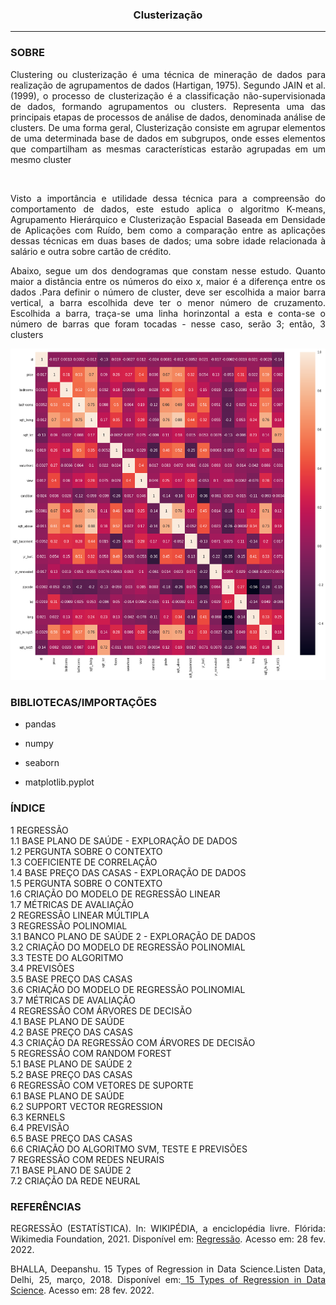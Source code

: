 <h3> <center>Clusterização</center> </h3>
<hr size="1" width="100%" align="center" noshade> 



<h3> SOBRE </h3>


<p align = "JUSTIFY"> Clustering ou clusterização é uma técnica de mineração de dados para realização de
agrupamentos de dados (Hartigan, 1975). Segundo JAIN et al. (1999), o processo de
clusterização é a classificação não-supervisionada de dados, formando agrupamentos ou
clusters. Representa uma das principais etapas de processos de análise de dados,
denominada análise de clusters.  De uma forma geral, Clusterização consiste
em agrupar elementos de uma determinada base de dados em subgrupos, onde esses
elementos que compartilham as mesmas características estarão agrupadas em um mesmo cluster </p> <br>
<p align = "JUSTIFY"> Visto a importância e utilidade dessa técnica para a compreensão do comportamento de dados, este estudo aplica o algoritmo K-means, Agrupamento Hierárquico e Clusterização Espacial Baseada em Densidade de Aplicações com Ruído, bem como a comparação entre as aplicações dessas técnicas em duas bases de dados; uma sobre idade relacionada à salário e outra sobre cartão de crédito.
  
<p align = "JUSTIFY"> Abaixo, segue um dos dendogramas que constam nesse estudo. Quanto maior a distância entre os números do eixo x, maior é a diferença entre os dados .Para definir o número de cluster, deve ser escolhida a maior barra vertical, a barra escolhida deve ter o menor número de cruzamento. Escolhida a barra, traça-se uma linha horinzontal a esta e conta-se o número de barras que foram tocadas - nesse caso, serão 3; então, 3 clusters </p>

<img src="https://github.com/WMFrts/regressao/blob/main/grafico-correlacao.png">

<h3>BIBLIOTECAS/IMPORTAÇÕES</h3>


* pandas

* numpy 

* seaborn


* matplotlib.pyplot

<h3>ÍNDICE</h3>

<dl>
  
<dt>1 REGRESSÃO</dt>
<dt>1.1 BASE PLANO DE SAÚDE - EXPLORAÇÃO DE DADOS</dt>
<dt>1.2 PERGUNTA SOBRE O CONTEXTO</dt>
<dt>1.3 COEFICIENTE DE CORRELAÇÃO</dt>
<dt>1.4 BASE PREÇO DAS CASAS - EXPLORAÇÃO DE DADOS</dt>
<dt>1.5 PERGUNTA SOBRE O CONTEXTO</dt>
<dt>1.6 CRIAÇÃO DO MODELO DE REGRESSÃO LINEAR</dt>
<dt>1.7 MÉTRICAS DE AVALIAÇÃO</dt>
<dt>2 REGRESSÃO LINEAR MÚLTIPLA</dt>
<dt>3 REGRESSÃO POLINOMIAL</dt>
<dt>3.1 BANCO PLANO DE SAÚDE 2 - EXPLORAÇÃO DE DADOS</dt>
<dt>3.2 CRIAÇÃO DO MODELO DE REGRESSÃO POLINOMIAL</dt>
<dt>3.3 TESTE DO ALGORITMO</dt>
<dt>3.4 PREVISÕES</dt>
<dt>3.5 BASE PREÇO DAS CASAS</dt>
<dt>3.6 CRIAÇÃO DO MODELO DE REGRESSÃO POLINOMIAL</dt>
<dt>3.7 MÉTRICAS DE AVALIAÇÃO</dt>
<dt>4 REGRESSÃO COM ÁRVORES DE DECISÃO</dt>
<dt>4.1 BASE PLANO DE SAÚDE</dt>
<dt>4.2 BASE PREÇO DAS CASAS</dt>
<dt>4.3 CRIAÇÃO DA REGRESSÃO COM ÁRVORES DE DECISÃO</dt>
<dt>5 REGRESSÃO COM RANDOM FOREST</dt>
<dt>5.1 BASE PLANO DE SAÚDE 2</dt>
<dt>5.2 BASE PREÇO DAS CASAS</dt>
<dt>6 REGRESSÃO COM VETORES DE SUPORTE</dt>
<dt>6.1 BASE PLANO DE SAÚDE</dt>
<dt>6.2 SUPPORT VECTOR REGRESSION</dt>
<dt>6.3 KERNELS</dt>
<dt>6.4 PREVISÃO</dt>
<dt>6.5 BASE PREÇO DAS CASAS  </dt>
<dt>6.6 CRIAÇÃO DO ALGORITMO SVM, TESTE E PREVISÕES</dt>
<dt>7 REGRESSÃO COM REDES NEURAIS</dt>
<dt>7.1 BASE PLANO DE SAÚDE 2 </dt>
<dt>7.2 CRIAÇÃO DA REDE NEURAL </dt>
  
  
  
  
  
</dl>


<h3>REFERÊNCIAS</h3>


<p align = 'JUSTIFY'>REGRESSÃO (ESTATÍSTICA). In: WIKIPÉDIA, a enciclopédia livre. Flórida: Wikimedia Foundation, 2021. Disponível em: <a href= "https://pt.wikipedia.org/w/index.php?title=Regress%C3%A3o_(estat%C3%ADstica)&oldid=62175676">Regressão</a>. Acesso em: 28 fev. 2022.


<p align = 'JUSTIFY'> BHALLA, Deepanshu. 15 Types of Regression in Data Science.Listen Data, Delhi, 25, março, 2018. Disponível em:<a href= "https://www.listendata.com/2018/03/regression-analysis.html"> 15 Types of Regression in Data Science</a>. Acesso em: 28 fev. 2022.
